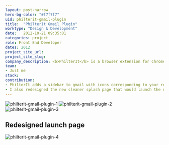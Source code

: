 ```yaml
---
layout: post-narrow
hero-bg-color: "#f7f7f7"
uid: philterit-gmail-plugin
title:  "PhilterIt Gmail Plugin"
worktype: "Design & Development"
date:   2012-10-21 09:35:01
categories: project
role: Front End Developer
dates: 2012
project_site_url:
project_site_slug:
company_description: <b>PhilterIt</b> is a browser extension for Chrome that automatically filters email messages into brand and personal visual icons within Gmail.
team:
- Just me
stack:
contribution:
- PhilterIt adds a sidebar to gmail with icons corresponding to your recent emails – all built in Backbone.js, with a little twitter bootstrap and a node.js backend. I completely redesigned and coded the gmail plugin that sat in your gmail sidebar, all visual elements, buttons, drop down boxes, tutorial tips, and message boxes.
- I also redesigned the new cleaner splash page that would launch the new version of the plugin
---
```


<div class="showcase">
<img src="/img/philterit-gmail-plugin/1.jpg" alt="philterit-gmail-plugin-1">
<img src="/img/philterit-gmail-plugin/2.jpg" alt="philterit-gmail-plugin-2">
<img src="/img/philterit-gmail-plugin/3.jpg" alt="philterit-gmail-plugin-3">
<h2>Redesigned launch page</h2>
<img src="/img/philterit-gmail-plugin/4.jpg" alt="philterit-gmail-plugin-4">
</div>
